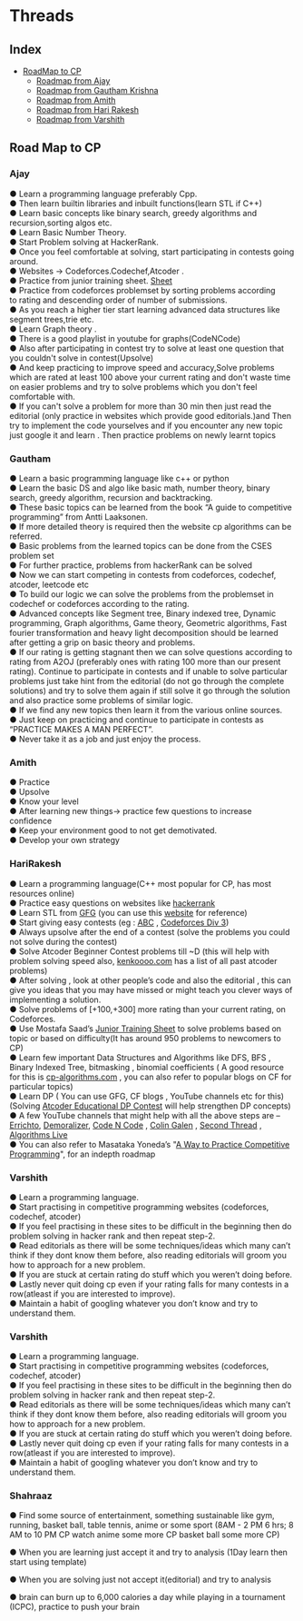 # Threads
## Index
* [RoadMap to CP](#Road-Map-to-CP)
  * [Roadmap from Ajay](#Ajay)
  * [Roadmap from Gautham Krishna](#Gautham)
  * [Roadmap from Amith](#Amith)
  * [Roadmap from Hari Rakesh](#HariRakesh)
  * [Roadmap from Varshith](#Varshith)
<!--BLOG-POST-LIST:START-->
## Road Map to CP  
### Ajay  
● Learn a programming language preferably Cpp.  
● Then learn builtin libraries and inbuilt functions(learn STL if C++)  
● Learn basic concepts like binary search, greedy algorithms and  
recursion,sorting algos etc.  
● Learn Basic Number Theory.  
● Start Problem solving at HackerRank.  
● Once you feel comfortable at solving, start participating in contests
going around.  
● Websites -> Codeforces.Codechef,Atcoder .  
● Practice from junior training sheet. [Sheet](https://goo.gl/unDETI)  
● Practice from codeforces problemset by sorting problems according  
to rating and descending order of number of submissions.  
● As you reach a higher tier start learning advanced data structures like
segment trees,trie etc.  
● Learn Graph theory .  
● There is a good playlist in youtube for graphs(CodeNCode)  
● Also after participating in contest try to solve at least one question
that you couldn't solve in contest(Upsolve)  
● And keep practicing to improve speed and accuracy,Solve problems
which are rated at least 100 above your current rating and don't
waste time on easier problems and try to solve problems which you
don't feel comfortable with.  
● If you can't solve a problem for more than 30 min then just read the
editorial (only practice in websites which provide good editorials.)and
Then try to implement the code yourselves and if you encounter any
new topic just google it and learn . Then practice problems on newly
learnt topics  
<!--BLOG-POST-LIST:END-->
<!--BLOG-POST-LIST:START-->
### Gautham   
● Learn a basic programming language like c++ or python  
● Learn the basic DS and algo like basic math, number theory, binary search, greedy algorithm, recursion and backtracking.  
● These basic topics can be learned from the book “A guide to competitive programming” from Antti Laaksonen.  
● If more detailed theory is required then the website cp algorithms can be referred.  
● Basic problems from the learned topics can be done from the CSES problem set  
● For further practice, problems from hackerRank can be solved  
● Now we can start competing in contests from codeforces, codechef, atcoder, leetcode etc  
● To build our logic we can solve the problems from the problemset in codechef or codeforces according to the rating.  
● Advanced concepts like Segment tree, Binary indexed tree, Dynamic programming, Graph algorithms, Game theory, Geometric algorithms, Fast fourier transformation and heavy light decomposition should be learned after getting a grip on basic theory and problems.  
● If our rating is getting stagnant then we can solve questions according to rating from A2OJ  (preferably ones with rating 100 more than our present rating). 
Continue to participate in contests and if unable to solve particular problems just take hint from the editorial (do not go through the complete solutions) and try to solve them again if still solve it go through the solution and also practice some problems of similar logic.  
● If we find any new topics then learn it from the various online sources.  
● Just keep on practicing and continue to participate in contests as “PRACTICE MAKES A MAN PERFECT”.  
● Never take it as a job and just enjoy the process.  
<!--BLOG-POST-LIST:END-->
<!--BLOG-POST-LIST:START-->
  ### Amith  
● Practice  
● Upsolve  
● Know your level  
● After learning new things-> practice few questions to increase confidence  
● Keep your environment good to not get demotivated.  
● Develop your own strategy  

<!--BLOG-POST-LIST:END-->
<!--BLOG-POST-LIST:START-->
   ### HariRakesh  
● Learn a programming language(C++ most popular for CP, has most
resources online)  
● Practice easy questions on websites like [hackerrank](https://www.hackerrank.com/domains/algorithms)  
● Learn STL from [GFG](https://www.geeksforgeeks.org/the-c-standard-template-library-stl/) (you can use this [website](http://cplusplus.com/reference/stl/) for reference)  
● Start giving easy contests (eg : [ABC](https://atcoder.jp/) , [Codeforces Div 3](https://codeforces.com/))  
● Always upsolve after the end of a contest (solve the problems you
could not solve during the contest)  
● Solve Atcoder Beginner Contest problems till ~D (this will help with
problem solving speed also, [kenkoooo.com](https://kenkoooo.com/atcoder/#/table/) has a list of all past
atcoder problems)  
● After solving , look at other people’s code and also the editorial , this
can give you ideas that you may have missed or might teach you
clever ways of implementing a solution.  
● Solve problems of [+100,+300] more rating than your current rating,
on Codeforces.  
● Use Mostafa Saad’s [Junior Training Sheet](https://docs.google.com/spreadsheets/d/1iJZWP2nS_OB3kCTjq8L6TrJJ4o-5lhxDOyTaocSYc-k/edit#gid=855203541) to solve problems based
on topic or based on difficulty(It has around 950 problems to
newcomers to CP)  
● Learn few important Data Structures and Algorithms like DFS, BFS ,
Binary Indexed Tree, bitmasking , binomial coefficients ( A good
resource for this is [cp-algorithms.com](https://cp-algorithms.com/) , you can also refer to popular
blogs on CF for particular topics)  
● Learn DP ( You can use GFG, CF blogs , YouTube channels etc for
this) (Solving [Atcoder Educational DP Contest](https://atcoder.jp/contests/dp) will help strengthen
DP concepts)  
● A few YouTube channels that might help with all the above steps are
– [Errichto](https://www.youtube.com/channel/UCBr_Fu6q9iHYQCh13jmpbrg), [Demoralizer](https://www.youtube.com/channel/UCGS5ZzcSAymQbWZvNoKOFhQ), [Code N Code](https://www.youtube.com/channel/UC0zvY3yIBQTrSutsV-4yscQ) , [Colin Galen](https://www.youtube.com/channel/UCpvS3EykHW--l0ogUhMEjEw) , [Second Thread](https://www.youtube.com/channel/UCXbCohpE9IoVQUD2Ifg1d1g)
, [Algorithms Live](https://www.youtube.com/channel/UCBLr7ISa_YDy5qeATupf26w)  
● You can also refer to Masataka Yoneda’s "[A Way to Practice
Competitive Programming](https://codeforces.com/blog/entry/66909)", for an indepth roadmap  
<!--BLOG-POST-LIST:END-->
<!--BLOG-POST-LIST:START-->
 ### Varshith
● Learn a programming language.  
● Start practising in competitive programming websites (codeforces, codechef, atcoder)  
● If you feel practising in these sites to be difficult in the beginning then do problem solving
in hacker rank and then repeat step-2.  
● Read editorials as there will be some techniques/ideas which many can’t think if they
dont know them before, also reading editorials will groom you how to approach for a new
problem.  
● If you are stuck at certain rating do stuff which you weren’t doing before.  
● Lastly never quit doing cp even if your rating falls for many contests in a row(atleast if
you are interested to improve).  
● Maintain a habit of googling whatever you don’t know and try to understand them.  
<!--BLOG-POST-LIST:END-->
<!--BLOG-POST-LIST:START-->
 ### Varshith
● Learn a programming language.  
● Start practising in competitive programming websites (codeforces, codechef, atcoder)  
● If you feel practising in these sites to be difficult in the beginning then do problem solving
in hacker rank and then repeat step-2.  
● Read editorials as there will be some techniques/ideas which many can’t think if they
dont know them before, also reading editorials will groom you how to approach for a new
problem.  
● If you are stuck at certain rating do stuff which you weren’t doing before.  
● Lastly never quit doing cp even if your rating falls for many contests in a row(atleast if
you are interested to improve).  
● Maintain a habit of googling whatever you don’t know and try to understand them.  
<!--BLOG-POST-LIST:END-->
<!--BLOG-POST-LIST:START-->
 ### Shahraaz 
● Find some source of entertainment, something sustainable like gym, running, basket ball, table tennis, anime or some sport (8AM - 2 PM 6 hrs; 8 AM to 10 PM CP watch anime some more CP basket ball some more CP)

● When you are learning just accept it and try to analysis (1Day learn then start using template)

● When you are solving just not accept it(editorial) and try to analysis 

● brain can burn up to 6,000 calories a day while playing in a tournament (ICPC), practice to push your brain
<!--BLOG-POST-LIST:END-->
